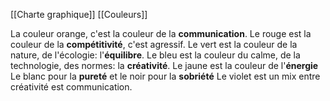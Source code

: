 [[Charte graphique]]
[[Couleurs]]

La couleur  orange, c'est la couleur de la **communication**.
Le rouge est la couleur de la **compétitivité**, c'est agressif.
Le vert est la couleur de la nature, de l'écologie: l'**équilibre**.
Le bleu est la couleur du calme, de la technologie, des normes: la **créativité**.
Le jaune est la couleur de l'**énergie**
Le blanc pour la **pureté** et le noir pour la **sobriété**
Le violet est un mix entre créativité est communication.

